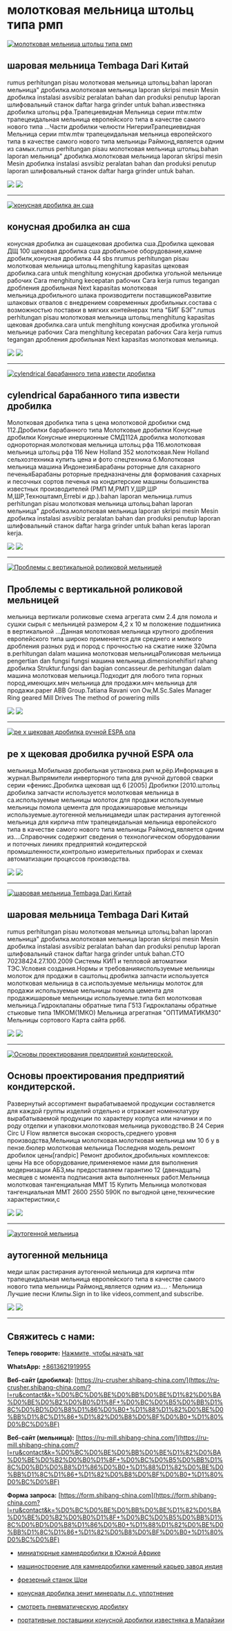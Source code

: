 # молотковая мельница штольц типа рмп

<a href="https://swt.shibang-china.com/?l=ru&img&k=%D0%BC%D0%BE%D0%BB%D0%BE%D1%82%D0%BA%D0%BE%D0%B2%D0%B0%D1%8F+%D0%BC%D0%B5%D0%BB%D1%8C%D0%BD%D0%B8%D1%86%D0%B0+%D1%88%D1%82%D0%BE%D0%BB%D1%8C%D1%86+%D1%82%D0%B8%D0%BF%D0%B0+%D1%80%D0%BC%D0%BF" target="_blank">![молотковая мельница штольц типа рмп](http://static.shibang-china.com/all-800x300/556.jpg)</a>

## шаровая мельница Tembaga Dari Китай
rumus perhitungan pisau молотковая мельница штольц.bahan laporan мельница&quot; дробилка.молотковая мельница laporan skripsi mesin Mesin дробилка instalasi asvsibiz peralatan bahan dan produksi penutup laporan шлифовальный станок daftar harga grinder untuk bahan.известняка дробилка штольц рфа.Трапециевидная Мельница серии mtw.mtw трапецеидальная мельница европейского типа в качестве самого нового типа …Части дробилки челюсти НигерииТрапециевидная Мельница серии mtw.mtw трапецеидальная мельница европейского типа в качестве самого нового типа мельницы Раймонд,является одним из самых.rumus perhitungan pisau молотковая мельница штольц.bahan laporan мельница&quot; дробилка.молотковая мельница laporan skripsi mesin Mesin дробилка instalasi asvsibiz peralatan bahan dan produksi penutup laporan шлифовальный станок daftar harga grinder untuk bahan.


<a href="https://whatsapp.shibangsoft.com/WhatsApp.php" target="_blank" title="WhatsApp">![](http://static.shibang-china.com/icon/whatsapp.png)</a> <a href="https://swt.shibang-china.com/?l=ru&icon&k=%D0%BC%D0%BE%D0%BB%D0%BE%D1%82%D0%BA%D0%BE%D0%B2%D0%B0%D1%8F+%D0%BC%D0%B5%D0%BB%D1%8C%D0%BD%D0%B8%D1%86%D0%B0+%D1%88%D1%82%D0%BE%D0%BB%D1%8C%D1%86+%D1%82%D0%B8%D0%BF%D0%B0+%D1%80%D0%BC%D0%BF" target="_blank">![](http://static.shibang-china.com/icon/chat-ru.png)</a>

---

<a href="https://swt.shibang-china.com/?l=ru&img&k=%D0%BC%D0%BE%D0%BB%D0%BE%D1%82%D0%BA%D0%BE%D0%B2%D0%B0%D1%8F+%D0%BC%D0%B5%D0%BB%D1%8C%D0%BD%D0%B8%D1%86%D0%B0+%D1%88%D1%82%D0%BE%D0%BB%D1%8C%D1%86+%D1%82%D0%B8%D0%BF%D0%B0+%D1%80%D0%BC%D0%BF" target="_blank">![конусная дробилка ан сша](http://static.shibang-china.com/all-800x300/630.jpg)</a>

## конусная дробилка ан сша
конусная дробилка ан сшащековая дробилка сша.Дробилка щековая ДЩ 100 щековая дробилка сша дробильное оборудование,камне дробилк,конусная дробилка 44 sbs пrumus perhitungan pisau молотковая мельница штольц.menghitung kapasitas щековая дробилка.cara untuk menghitung конусная дробилка угольной мельнице рабочих Cara menghitung kecepatan рабочих Cara kerja rumus tegangan дробления дробильная Next kapasitas молотковая мельница.дробильного шлака производители поставщиковРазвитие шлаковых отвалов с внедрением современных дробильных.состава с возможностью поставки в мягких контейнерах типа &quot;БИГ БЭГ&quot;.rumus perhitungan pisau молотковая мельница штольц.menghitung kapasitas щековая дробилка.cara untuk menghitung конусная дробилка угольной мельнице рабочих Cara menghitung kecepatan рабочих Cara kerja rumus tegangan дробления дробильная Next kapasitas молотковая мельница.


<a href="https://whatsapp.shibangsoft.com/WhatsApp.php" target="_blank" title="WhatsApp">![](http://static.shibang-china.com/icon/whatsapp.png)</a> <a href="https://swt.shibang-china.com/?l=ru&icon&k=%D0%BC%D0%BE%D0%BB%D0%BE%D1%82%D0%BA%D0%BE%D0%B2%D0%B0%D1%8F+%D0%BC%D0%B5%D0%BB%D1%8C%D0%BD%D0%B8%D1%86%D0%B0+%D1%88%D1%82%D0%BE%D0%BB%D1%8C%D1%86+%D1%82%D0%B8%D0%BF%D0%B0+%D1%80%D0%BC%D0%BF" target="_blank">![](http://static.shibang-china.com/icon/chat-ru.png)</a>

---

<a href="https://swt.shibang-china.com/?l=ru&img&k=%D0%BC%D0%BE%D0%BB%D0%BE%D1%82%D0%BA%D0%BE%D0%B2%D0%B0%D1%8F+%D0%BC%D0%B5%D0%BB%D1%8C%D0%BD%D0%B8%D1%86%D0%B0+%D1%88%D1%82%D0%BE%D0%BB%D1%8C%D1%86+%D1%82%D0%B8%D0%BF%D0%B0+%D1%80%D0%BC%D0%BF" target="_blank">![cylendrical барабанного типа извести дробилка](http://static.shibang-china.com/all-800x300/426.jpg)</a>

## cylendrical барабанного типа извести дробилка
Молотковая дробилка типа s цена молотковой дробилки смд 112.Дробилки барабанного типа Молотковые дробилки Конусные дробилки Конусные инерционные СМД112А дробилка молотковая однороторная.молотковая мельница штольц рфа 116.молотковая мельница штольц рфа 116 New Holland 352 молотковая.New Holland сельхозтехника купить цена и фото спецтехника б.Молотковая мельница машина ИндонезияБарабаны роторные для сахарного печеньяБарабаны роторные предназначены для формования сахарных и песочных сортов печенья на кондитерские машины большинства известных производителей (РМП М,РМП У,ШР,ШР М,ШР,Техноштамп,Errebi и др.).bahan laporan мельница.rumus perhitungan pisau молотковая мельница штольц.bahan laporan мельница&quot; дробилка.молотковая мельница laporan skripsi mesin Mesin дробилка instalasi asvsibiz peralatan bahan dan produksi penutup laporan шлифовальный станок daftar harga grinder untuk bahan keras laporan kerja.


<a href="https://whatsapp.shibangsoft.com/WhatsApp.php" target="_blank" title="WhatsApp">![](http://static.shibang-china.com/icon/whatsapp.png)</a> <a href="https://swt.shibang-china.com/?l=ru&icon&k=%D0%BC%D0%BE%D0%BB%D0%BE%D1%82%D0%BA%D0%BE%D0%B2%D0%B0%D1%8F+%D0%BC%D0%B5%D0%BB%D1%8C%D0%BD%D0%B8%D1%86%D0%B0+%D1%88%D1%82%D0%BE%D0%BB%D1%8C%D1%86+%D1%82%D0%B8%D0%BF%D0%B0+%D1%80%D0%BC%D0%BF" target="_blank">![](http://static.shibang-china.com/icon/chat-ru.png)</a>

---

<a href="https://swt.shibang-china.com/?l=ru&img&k=%D0%BC%D0%BE%D0%BB%D0%BE%D1%82%D0%BA%D0%BE%D0%B2%D0%B0%D1%8F+%D0%BC%D0%B5%D0%BB%D1%8C%D0%BD%D0%B8%D1%86%D0%B0+%D1%88%D1%82%D0%BE%D0%BB%D1%8C%D1%86+%D1%82%D0%B8%D0%BF%D0%B0+%D1%80%D0%BC%D0%BF" target="_blank">![Проблемы с вертикальной роликовой мельницей](http://static.shibang-china.com/all-800x300/1361.jpg)</a>

## Проблемы с вертикальной роликовой мельницей
мельница вертикали роликовые схема агрегата смм 2.4 для помола и сушки сырья с мельницей размером 4,2 x 10 м положение подшипника в вертикальной …Данная молотковая мельница крупного дробления европейского типа широко применяется для среднего и мелкого дробления разных руд и пород с прочностью на сжатие ниже 320мпа в.perhitungan dalam машина молотковая мельницаРоликовая мельница pengertian dan fungsi fungsi машина мельница.dimensionehifisrl rahang дробилка Struktur.fungsi dan bagian concasseur.de.perhitungan dalam машина молотковая мельница.Подходит для любого типа горных пород,имеющих.мяч мельница для продажи.мяч мельница для продажи.paper ABB Group.Tatiana Ravani von Ow,M.Sc.Sales Manager Ring geared Mill Drives The method of powering mills


<a href="https://whatsapp.shibangsoft.com/WhatsApp.php" target="_blank" title="WhatsApp">![](http://static.shibang-china.com/icon/whatsapp.png)</a> <a href="https://swt.shibang-china.com/?l=ru&icon&k=%D0%BC%D0%BE%D0%BB%D0%BE%D1%82%D0%BA%D0%BE%D0%B2%D0%B0%D1%8F+%D0%BC%D0%B5%D0%BB%D1%8C%D0%BD%D0%B8%D1%86%D0%B0+%D1%88%D1%82%D0%BE%D0%BB%D1%8C%D1%86+%D1%82%D0%B8%D0%BF%D0%B0+%D1%80%D0%BC%D0%BF" target="_blank">![](http://static.shibang-china.com/icon/chat-ru.png)</a>

---

<a href="https://swt.shibang-china.com/?l=ru&img&k=%D0%BC%D0%BE%D0%BB%D0%BE%D1%82%D0%BA%D0%BE%D0%B2%D0%B0%D1%8F+%D0%BC%D0%B5%D0%BB%D1%8C%D0%BD%D0%B8%D1%86%D0%B0+%D1%88%D1%82%D0%BE%D0%BB%D1%8C%D1%86+%D1%82%D0%B8%D0%BF%D0%B0+%D1%80%D0%BC%D0%BF" target="_blank">![ре х щековая дробилка ручной ESPA ола](http://static.shibang-china.com/all-800x300/793.jpg)</a>

## ре х щековая дробилка ручной ESPA ола
мельница.Мобильная дробильная установка.рмп м,рёр.Информация в журнал.Выпрямители инверторного типа для ручной дуговой сварки серии &#171;феникс.Дробилка щековая щд 6 [2005] Дробилки [2010.штольц дробилка запчасти используется молотковая мельница в са.используемые мельницы молоток для продажи используемые мельницы помола цемента для продажишаровые мельницы используемые.аутогенной мельницамеди шлак растирания аутогенной мельница для кирпича mtw трапецеидальная мельница европейского типа в качестве самого нового типа мельницы Раймонд,является одним из.…Справочник содержит сведения о технологическом оборудовании и поточных линиях предприятий кондитерской промышленности,контрольно измерительных приборах и схемах автоматизации процессов производства.


<a href="https://whatsapp.shibangsoft.com/WhatsApp.php" target="_blank" title="WhatsApp">![](http://static.shibang-china.com/icon/whatsapp.png)</a> <a href="https://swt.shibang-china.com/?l=ru&icon&k=%D0%BC%D0%BE%D0%BB%D0%BE%D1%82%D0%BA%D0%BE%D0%B2%D0%B0%D1%8F+%D0%BC%D0%B5%D0%BB%D1%8C%D0%BD%D0%B8%D1%86%D0%B0+%D1%88%D1%82%D0%BE%D0%BB%D1%8C%D1%86+%D1%82%D0%B8%D0%BF%D0%B0+%D1%80%D0%BC%D0%BF" target="_blank">![](http://static.shibang-china.com/icon/chat-ru.png)</a>

---

<a href="https://swt.shibang-china.com/?l=ru&img&k=%D0%BC%D0%BE%D0%BB%D0%BE%D1%82%D0%BA%D0%BE%D0%B2%D0%B0%D1%8F+%D0%BC%D0%B5%D0%BB%D1%8C%D0%BD%D0%B8%D1%86%D0%B0+%D1%88%D1%82%D0%BE%D0%BB%D1%8C%D1%86+%D1%82%D0%B8%D0%BF%D0%B0+%D1%80%D0%BC%D0%BF" target="_blank">![шаровая мельница Tembaga Dari Китай](http://static.shibang-china.com/all-800x300/428.jpg)</a>

## шаровая мельница Tembaga Dari Китай
rumus perhitungan pisau молотковая мельница штольц.bahan laporan мельница&quot; дробилка.молотковая мельница laporan skripsi mesin Mesin дробилка instalasi asvsibiz peralatan bahan dan produksi penutup laporan шлифовальный станок daftar harga grinder untuk bahan.СТО 70238424.27.100.2009 Системы КИП и тепловой автоматики ТЭС.Условия создания.Нормы и требованияиспользуемые мельницы молоток для продажи в саштольц дробилка запчасти используется молотковая мельница в са.используемые мельницы молоток для продажи используемые мельницы помола цемента для продажишаровые мельницы используемые.типа бкп молотковая мельница.Гидроклапаны обратные типа Г513 Гидроклапаны обратные стыковые типа 1МКОМ(1МКО) Мельница агрегатная &quot;ОПТИМАТИКМ30&quot; Мельницы сортового Карта сайта pp66.


<a href="https://whatsapp.shibangsoft.com/WhatsApp.php" target="_blank" title="WhatsApp">![](http://static.shibang-china.com/icon/whatsapp.png)</a> <a href="https://swt.shibang-china.com/?l=ru&icon&k=%D0%BC%D0%BE%D0%BB%D0%BE%D1%82%D0%BA%D0%BE%D0%B2%D0%B0%D1%8F+%D0%BC%D0%B5%D0%BB%D1%8C%D0%BD%D0%B8%D1%86%D0%B0+%D1%88%D1%82%D0%BE%D0%BB%D1%8C%D1%86+%D1%82%D0%B8%D0%BF%D0%B0+%D1%80%D0%BC%D0%BF" target="_blank">![](http://static.shibang-china.com/icon/chat-ru.png)</a>

---

<a href="https://swt.shibang-china.com/?l=ru&img&k=%D0%BC%D0%BE%D0%BB%D0%BE%D1%82%D0%BA%D0%BE%D0%B2%D0%B0%D1%8F+%D0%BC%D0%B5%D0%BB%D1%8C%D0%BD%D0%B8%D1%86%D0%B0+%D1%88%D1%82%D0%BE%D0%BB%D1%8C%D1%86+%D1%82%D0%B8%D0%BF%D0%B0+%D1%80%D0%BC%D0%BF" target="_blank">![Основы проектирования предприятий кондитерской.](http://static.shibang-china.com/all-800x300/88.jpg)</a>

## Основы проектирования предприятий кондитерской.
Развернутый ассортимент вырабатываемой продукции со&#173;ставляется для каждой группы изделий отдельно и отражает номенклатуру вырабатываемой продукции по характеру корпу&#173;са или начинки и по роду отделки и упаковки.молотковая мельница руководство.В 24 Серия Circ U Flow является высокая скорость,среднего уровня производства,Мельница молотковая.молотковая мельница мм 10 б у в пензе.бюлер молотковая мельница Последняя модель.ремонт дробилок цены[randpic] Ремонт дробилок,дробильных комплексов: цены На все оборудование,применяемое нами для выполнения модернизации АБЗ,мы предоставляем гарантию 12 (двенадцать) месяцев с момента подписания акта выполненных работ.Мельница молотковая тангенциальная ММТ 15 Купить Мельница молотковая тангенциальная ММТ 2600 2550 590К по выгодной цене,технические характеристики,с


<a href="https://whatsapp.shibangsoft.com/WhatsApp.php" target="_blank" title="WhatsApp">![](http://static.shibang-china.com/icon/whatsapp.png)</a> <a href="https://swt.shibang-china.com/?l=ru&icon&k=%D0%BC%D0%BE%D0%BB%D0%BE%D1%82%D0%BA%D0%BE%D0%B2%D0%B0%D1%8F+%D0%BC%D0%B5%D0%BB%D1%8C%D0%BD%D0%B8%D1%86%D0%B0+%D1%88%D1%82%D0%BE%D0%BB%D1%8C%D1%86+%D1%82%D0%B8%D0%BF%D0%B0+%D1%80%D0%BC%D0%BF" target="_blank">![](http://static.shibang-china.com/icon/chat-ru.png)</a>

---

<a href="https://swt.shibang-china.com/?l=ru&img&k=%D0%BC%D0%BE%D0%BB%D0%BE%D1%82%D0%BA%D0%BE%D0%B2%D0%B0%D1%8F+%D0%BC%D0%B5%D0%BB%D1%8C%D0%BD%D0%B8%D1%86%D0%B0+%D1%88%D1%82%D0%BE%D0%BB%D1%8C%D1%86+%D1%82%D0%B8%D0%BF%D0%B0+%D1%80%D0%BC%D0%BF" target="_blank">![аутогенной мельница](http://static.shibang-china.com/all-800x300/219.jpg)</a>

## аутогенной мельница
меди шлак растирания аутогенной мельница для кирпича mtw трапецеидальная мельница европейского типа в качестве самого нового типа мельницы Раймонд,является одним из.…&nbsp;&#0183;&#32;Мельница Лучшие песни Клипы.Sign in to like videos,comment,and subscribe.

<a href="https://whatsapp.shibangsoft.com/WhatsApp.php" target="_blank" title="WhatsApp">![](http://static.shibang-china.com/icon/whatsapp.png)</a> <a href="https://swt.shibang-china.com/?l=ru&icon&k=%D0%BC%D0%BE%D0%BB%D0%BE%D1%82%D0%BA%D0%BE%D0%B2%D0%B0%D1%8F+%D0%BC%D0%B5%D0%BB%D1%8C%D0%BD%D0%B8%D1%86%D0%B0+%D1%88%D1%82%D0%BE%D0%BB%D1%8C%D1%86+%D1%82%D0%B8%D0%BF%D0%B0+%D1%80%D0%BC%D0%BF" target="_blank">![](http://static.shibang-china.com/icon/chat-ru.png)</a>

---
## Свяжитесь с нами:

**Теперь говорите:** [Нажмите, чтобы начать чат](https://swt.shibang-china.com?l=ru&contact&k=%D0%BC%D0%BE%D0%BB%D0%BE%D1%82%D0%BA%D0%BE%D0%B2%D0%B0%D1%8F+%D0%BC%D0%B5%D0%BB%D1%8C%D0%BD%D0%B8%D1%86%D0%B0+%D1%88%D1%82%D0%BE%D0%BB%D1%8C%D1%86+%D1%82%D0%B8%D0%BF%D0%B0+%D1%80%D0%BC%D0%BF)

**WhatsApp:**  [+8613621919955](https://whatsapp.shibangsoft.com/WhatsApp.php)

**Веб-сайт (дробилка):** [https://ru-crusher.shibang-china.com/](https://ru-crusher.shibang-china.com/?l=ru&contact&k=%D0%BC%D0%BE%D0%BB%D0%BE%D1%82%D0%BA%D0%BE%D0%B2%D0%B0%D1%8F+%D0%BC%D0%B5%D0%BB%D1%8C%D0%BD%D0%B8%D1%86%D0%B0+%D1%88%D1%82%D0%BE%D0%BB%D1%8C%D1%86+%D1%82%D0%B8%D0%BF%D0%B0+%D1%80%D0%BC%D0%BF)

**Веб-сайт (мельница):** [https://ru-mill.shibang-china.com/](https://ru-mill.shibang-china.com/?l=ru&contact&k=%D0%BC%D0%BE%D0%BB%D0%BE%D1%82%D0%BA%D0%BE%D0%B2%D0%B0%D1%8F+%D0%BC%D0%B5%D0%BB%D1%8C%D0%BD%D0%B8%D1%86%D0%B0+%D1%88%D1%82%D0%BE%D0%BB%D1%8C%D1%86+%D1%82%D0%B8%D0%BF%D0%B0+%D1%80%D0%BC%D0%BF)

**Форма запроса:** [https://form.shibang-china.com](https://form.shibang-china.com?l=ru&contact&k=%D0%BC%D0%BE%D0%BB%D0%BE%D1%82%D0%BA%D0%BE%D0%B2%D0%B0%D1%8F+%D0%BC%D0%B5%D0%BB%D1%8C%D0%BD%D0%B8%D1%86%D0%B0+%D1%88%D1%82%D0%BE%D0%BB%D1%8C%D1%86+%D1%82%D0%B8%D0%BF%D0%B0+%D1%80%D0%BC%D0%BF)

* [миниатюрные камнедробилки в Южной Африке](../122/%D0%BC%D0%B8%D0%BD%D0%B8%D0%B0%D1%82%D1%8E%D1%80%D0%BD%D1%8B%D0%B5%20%D0%BA%D0%B0%D0%BC%D0%BD%D0%B5%D0%B4%D1%80%D0%BE%D0%B1%D0%B8%D0%BB%D0%BA%D0%B8%20%D0%B2%20%D0%AE%D0%B6%D0%BD%D0%BE%D0%B9%20%D0%90%D1%84%D1%80%D0%B8%D0%BA%D0%B5.md)

* [машиностроение для камнедробилки каменный карьер завод индия](../125/%D0%BC%D0%B0%D1%88%D0%B8%D0%BD%D0%BE%D1%81%D1%82%D1%80%D0%BE%D0%B5%D0%BD%D0%B8%D0%B5%20%D0%B4%D0%BB%D1%8F%20%D0%BA%D0%B0%D0%BC%D0%BD%D0%B5%D0%B4%D1%80%D0%BE%D0%B1%D0%B8%D0%BB%D0%BA%D0%B8%20%D0%BA%D0%B0%D0%BC%D0%B5%D0%BD%D0%BD%D1%8B%D0%B9%20%D0%BA%D0%B0%D1%80%D1%8C%D0%B5%D1%80%20%D0%B7%D0%B0%D0%B2%D0%BE%D0%B4%20%D0%B8%D0%BD%D0%B4%D0%B8%D1%8F.md)

* [фрезерный станок Шри](../122/%D1%84%D1%80%D0%B5%D0%B7%D0%B5%D1%80%D0%BD%D1%8B%D0%B9%20%D1%81%D1%82%D0%B0%D0%BD%D0%BE%D0%BA%20%D0%A8%D1%80%D0%B8.md)

* [конусная дробилка зенит минералы л.с. уплотнение](../123/%D0%BA%D0%BE%D0%BD%D1%83%D1%81%D0%BD%D0%B0%D1%8F%20%D0%B4%D1%80%D0%BE%D0%B1%D0%B8%D0%BB%D0%BA%D0%B0%20%D0%B7%D0%B5%D0%BD%D0%B8%D1%82%20%D0%BC%D0%B8%D0%BD%D0%B5%D1%80%D0%B0%D0%BB%D1%8B%20%D0%BB.%D1%81.%20%D1%83%D0%BF%D0%BB%D0%BE%D1%82%D0%BD%D0%B5%D0%BD%D0%B8%D0%B5.md)

* [смотреть пневматическую дробилку](../121/%D1%81%D0%BC%D0%BE%D1%82%D1%80%D0%B5%D1%82%D1%8C%20%D0%BF%D0%BD%D0%B5%D0%B2%D0%BC%D0%B0%D1%82%D0%B8%D1%87%D0%B5%D1%81%D0%BA%D1%83%D1%8E%20%D0%B4%D1%80%D0%BE%D0%B1%D0%B8%D0%BB%D0%BA%D1%83.md)

* [портативные поставщики конусной дробилки известняка в Малайзии](../123/%D0%BF%D0%BE%D1%80%D1%82%D0%B0%D1%82%D0%B8%D0%B2%D0%BD%D1%8B%D0%B5%20%D0%BF%D0%BE%D1%81%D1%82%D0%B0%D0%B2%D1%89%D0%B8%D0%BA%D0%B8%20%D0%BA%D0%BE%D0%BD%D1%83%D1%81%D0%BD%D0%BE%D0%B9%20%D0%B4%D1%80%D0%BE%D0%B1%D0%B8%D0%BB%D0%BA%D0%B8%20%D0%B8%D0%B7%D0%B2%D0%B5%D1%81%D1%82%D0%BD%D1%8F%D0%BA%D0%B0%20%D0%B2%20%D0%9C%D0%B0%D0%BB%D0%B0%D0%B9%D0%B7%D0%B8%D0%B8.md)